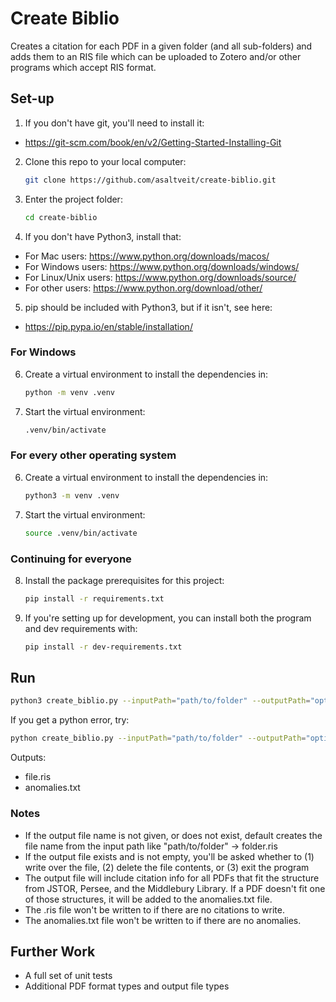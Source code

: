 # Create Biblio
Creates a citation for each PDF in a given folder (and all sub-folders) and adds them to an RIS file which can be uploaded to Zotero and/or other programs which accept RIS format.

## Set-up
1. If you don't have git, you'll need to install it:
- https://git-scm.com/book/en/v2/Getting-Started-Installing-Git
2. Clone this repo to your local computer:
   ```bash
   git clone https://github.com/asaltveit/create-biblio.git
   ```
3. Enter the project folder:
   ```bash
   cd create-biblio
   ```
4. If you don't have Python3, install that:
- For Mac users: https://www.python.org/downloads/macos/
- For Windows users: https://www.python.org/downloads/windows/
- For Linux/Unix users: https://www.python.org/downloads/source/
- For other users: https://www.python.org/download/other/
5. pip should be included with Python3, but if it isn't, see here:
- https://pip.pypa.io/en/stable/installation/

### For Windows
6. Create a virtual environment to install the dependencies in:
   ```bash
   python -m venv .venv
   ```
7. Start the virtual environment:
   ```bash
   .venv/bin/activate
   ```

### For every other operating system
6. Create a virtual environment to install the dependencies in:
   ```bash
   python3 -m venv .venv
   ```
7. Start the virtual environment:
   ```bash
   source .venv/bin/activate
   ```

### Continuing for everyone
8. Install the package prerequisites for this project:
   ```bash
   pip install -r requirements.txt
   ```
9. If you're setting up for development, you can install both the program and dev requirements with:
   ```bash
   pip install -r dev-requirements.txt
   ```

## Run
```bash
python3 create_biblio.py --inputPath="path/to/folder" --outputPath="optional/path/to/file.ris"
```
If you get a python error, try:
```bash
python create_biblio.py --inputPath="path/to/folder" --outputPath="optional/path/to/file.ris"
```


Outputs: 
- file.ris
- anomalies.txt

### Notes
- If the output file name is not given, or does not exist, default creates the file name from the input path like "path/to/folder" -> folder.ris
- If the output file exists and is not empty, you'll be asked whether to (1) write over the file, (2) delete the file contents, or (3) exit the program
- The output file will include citation info for all PDFs that fit the structure from JSTOR, Persee, and the Middlebury Library. If a PDF doesn't fit one of those structures, it will be added to the anomalies.txt file.
- The .ris file won't be written to if there are no citations to write.
- The anomalies.txt file won't be written to if there are no anomalies.

## Further Work
- A full set of unit tests
- Additional PDF format types and output file types


